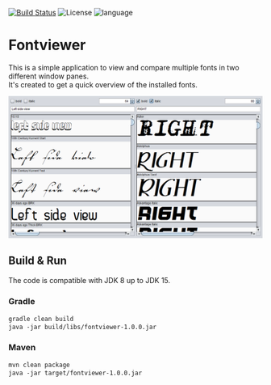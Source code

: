 [![Build Status](https://cloud.drone.io/api/badges/aeonsvirtue/fontviewer/status.svg)](https://cloud.drone.io/aeonsvirtue/fontviewer) 
![License](https://img.shields.io/badge/license-MPL2.0-green) 
![language](https://img.shields.io/badge/language-java-yellow)

# Fontviewer

This is a simple application to view and compare multiple fonts in two different window panes.  
It's created to get a quick overview of the installed fonts.

![Image](docs/images/fontview.png)

## Build & Run
The code is compatible with JDK 8 up to JDK 15.

### Gradle
```
gradle clean build
java -jar build/libs/fontviewer-1.0.0.jar
```

### Maven
```
mvn clean package
java -jar target/fontviewer-1.0.0.jar
```
